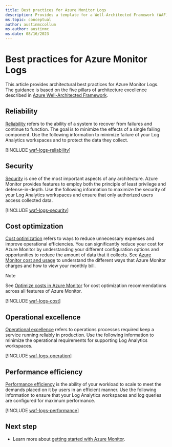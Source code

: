 ```yaml
---
title: Best practices for Azure Monitor Logs
description: Provides a template for a Well-Architected Framework (WAF) article specific to Log Analytics workspaces in Azure Monitor.
ms.topic: conceptual
author: austinmccollum
ms.author: austinmc
ms.date: 08/16/2023
---
```


# Best practices for Azure Monitor Logs

This article provides architectural best practices for Azure Monitor Logs. The guidance is based on the five pillars of architecture excellence described in [Azure Well-Architected Framework](/azure/architecture/framework/).

## Reliability

[Reliability](/azure/well-architected/resiliency/overview) refers to the ability of a system to recover from failures and continue to function. The goal is to minimize the effects of a single failing component. Use the following information to minimize failure of your Log Analytics workspaces and to protect the data they collect.

[!INCLUDE [waf-logs-reliability](../includes/waf-logs-reliability.md)]

## Security

[Security](/azure/well-architected/security/overview) is one of the most important aspects of any architecture. Azure Monitor provides features to employ both the principle of least privilege and defense-in-depth. Use the following information to maximize the security of your Log Analytics workspaces and ensure that only authorized users access collected data.

[!INCLUDE [waf-logs-security](../includes/waf-logs-security.md)]

## Cost optimization

[Cost optimization](/azure/well-architected/cost/overview) refers to ways to reduce unnecessary expenses and improve operational efficiencies. You can significantly reduce your cost for Azure Monitor by understanding your different configuration options and opportunities to reduce the amount of data that it collects. See [Azure Monitor cost and usage](../fundamentals/cost-estimate.md) to understand the different ways that Azure Monitor charges and how to view your monthly bill.

> [!NOTE]
> See [Optimize costs in Azure Monitor](../fundamentals/best-practices-cost.md) for cost optimization recommendations across all features of Azure Monitor.

[!INCLUDE [waf-logs-cost](../includes/waf-logs-cost.md)]

## Operational excellence

[Operational excellence](/azure/well-architected/devops/overview) refers to operations processes required keep a service running reliably in production. Use the following information to minimize the operational requirements for supporting Log Analytics workspaces.

[!INCLUDE [waf-logs-operation](../includes/waf-logs-operation.md)]

## Performance efficiency

[Performance efficiency](/azure/well-architected/scalability/overview) is the ability of your workload to scale to meet the demands placed on it by users in an efficient manner. Use the following information to ensure that your Log Analytics workspaces and log queries are configured for maximum performance.

[!INCLUDE [waf-logs-performance](../includes/waf-logs-performance.md)]

## Next step

* Learn more about [getting started with Azure Monitor](../fundamentals/getting-started.md).
